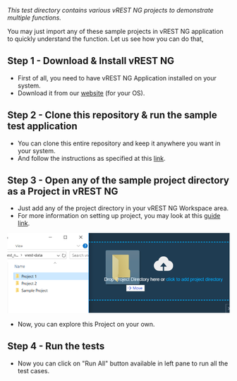 *This test directory contains various vREST NG projects to demonstrate multiple functions.*

You may just import any of these sample projects in vREST NG application to quickly understand the function. Let us see how you can do that,

## Step 1 - Download & Install vREST NG
* First of all, you need to have vREST NG Application installed on your system.
* Download it from our [website](https://ng.vrest.io) (for your OS).

## Step 2 - Clone this repository & run the sample test application
* You can clone this entire repository and keep it anywhere you want in your system. 
* And follow the instructions as specified at this [link](https://github.com/Optimizory/examples-vrest-ng).

## Step 3 - Open any of the sample project directory as a Project in vREST NG
* Just add any of the project directory in your vREST NG Workspace area.
* For more information on setting up project, you may look at this [guide link](https://ng.vrest.io/docs/app/new-user.html).

![](../assets/setup-project.png)

* Now, you can explore this Project on your own.

## Step 4 - Run the tests
* Now you can click on "Run All" button available in left pane to run all the test cases.
